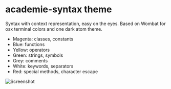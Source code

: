 # academie-syntax theme

Syntax with context representation, easy on the eyes. Based on Wombat for osx terminal colors and one dark atom theme.

* Magenta: classes, constants
* Blue: functions
* Yellow: operators
* Green: strings, symbols
* Grey: comments
* White: keywords, separators
* Red: special methods, character escape

![Screenshot](https://f.cloud.github.com/assets/69169/2289498/4c3cb0ec-a009-11e3-8dbd-077ee11741e5.gif)
